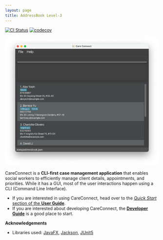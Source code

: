 ```yaml
---
layout: page
title: AddressBook Level-3
---
```


[![CI Status](https://github.com/se-edu/addressbook-level3/workflows/Java%20CI/badge.svg)](https://github.com/se-edu/addressbook-level3/actions)
[![codecov](https://codecov.io/gh/se-edu/addressbook-level3/branch/master/graph/badge.svg)](https://codecov.io/gh/se-edu/addressbook-level3)

![Ui](images/Ui.png)

CareConnect is a **CLI-first** **case management application** that enables social workers to efficiently manage client details, appointments, and priorities.
While it has a GUI, most of the user interactions happen using a CLI (Command Line Interface).

* If you are interested in using CareConnect, head over to the [_Quick Start_ section of the **User Guide**](UserGuide.html#quick-start).
* If you are interested about developing CareConnect, the [**Developer Guide**](DeveloperGuide.html) is a good place to start.


**Acknowledgements**

* Libraries used: [JavaFX](https://openjfx.io/), [Jackson](https://github.com/FasterXML/jackson), [JUnit5](https://github.com/junit-team/junit5)
